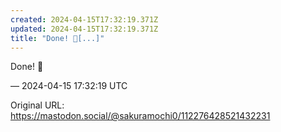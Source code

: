 ```yaml
---
created: 2024-04-15T17:32:19.371Z
updated: 2024-04-15T17:32:19.371Z
title: "Done! 📸[...]"
---
```


<p>Done! 📸</p>

&mdash; 2024-04-15 17:32:19 UTC

Original URL: https://mastodon.social/@sakuramochi0/112276428521432231
